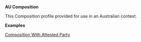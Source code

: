**AU Composition**

This Composition profile provided for use in an Australian context.

**Examples**

[Composition With Attested Party](composition-WithAttesterRelatedParty.html)